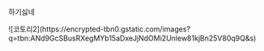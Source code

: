 <!DOCTYPE html>
<html>
<head>
  <meta charset="UTF-8">
  <p>하기싫네</p>
</head>
<body>
  </body>
</html>
![코토리2](https://encrypted-tbn0.gstatic.com/images?q=tbn:ANd9GcSBusRXegMYb15aDxeJjNdOMi2Unlew81kjBn25V80q9Q&s)
